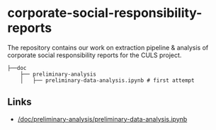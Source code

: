 # corporate-social-responsibility-reports

The repository contains our work on extraction pipeline &amp; analysis of corporate social responsibility reports for the CULS project.


```
├──doc
    ├── preliminary-analysis
    │   ├── preliminary-data-analysis.ipynb # first attempt
```

## Links
 * [/doc/preliminary-analysis/preliminary-data-analysis.ipynb](/doc/preliminary-analysis/preliminary-data-analysis.ipynb)


